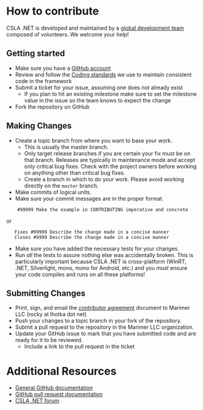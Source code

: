 # How to contribute

CSLA .NET is developed and maintained by a [global development team](http://www.lhotka.net/Article.aspx?area=4&id=bbe426f7-cd06-482f-bfa7-ec5640296562) composed of volunteers. We welcome your help!

## Getting started

* Make sure you have a [GitHub account](https://github.com/signup/free)
* Review and follow the [Coding standards](https://github.com/MarimerLLC/csla/wiki/Coding-standards) we use to maintain consistent code in the framework
* Submit a ticket for your issue, assuming one does not already exist
  * If you plan to hit an existing milestone make sure to set the milestone value in the issue so the team knows to expect the change
* Fork the repository on GitHub

## Making Changes

* Create a topic branch from where you want to base your work.
  * This is usually the master branch.
  * Only target release branches if you are certain your fix must be on that
    branch. Releases are typically in maintenance mode and accept only
    critical bug fixes. Check with the project owners before working on
    anything other than critical bug fixes.
  * Create a branch in which to do your work.  Please avoid working directly on the
    `master` branch.
* Make commits of logical units.
* Make sure your commit messages are in the proper format.

````
    #99999 Make the example in CONTRIBUTING imperative and concrete
````

or

````
   Fixes #99999 Describe the change made in a concise manner
   Closes #9999 Describe the change made in a concise manner
````

* Make sure you have added the necessary tests for your changes.
* Run _all_ the tests to assure nothing else was accidentally broken. This is
  particularly important because CSLA .NET is cross-platform (WinRT, .NET, Silverlight,
  mono, mono for Android, etc.) and you _must_ ensure your code compiles and runs on all
  these platforms!

## Submitting Changes

* Print, sign, and email the [contributor agreement](https://github.com/MarimerLLC/csla/blob/master/Support/Contributions/CSLA%20Contributor%20Agreement.pdf?raw=true) document to Marimer LLC (rocky at lhotka dot net)
* Push your changes to a topic branch in your fork of the repository.
* Submit a pull request to the repository in the Marimer LLC organization.
* Update your GitHub issue to mark that you have submitted code and are ready for it to be reviewed.
  * Include a link to the pull request in the ticket

# Additional Resources

* [General GitHub documentation](http://help.github.com/)
* [GitHub pull request documentation](http://help.github.com/send-pull-requests/)
* [CSLA .NET forum](http://forums.lhotka.net/forums/5.aspx/)
